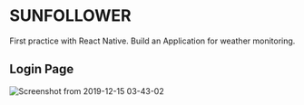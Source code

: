 # SUNFOLLOWER
First practice with React Native. Build an Application for weather monitoring.

## Login Page
![Screenshot from 2019-12-15 03-43-02](https://user-images.githubusercontent.com/9511668/70854360-0e0c7000-1eed-11ea-988c-948df10b1c98.png)

